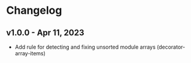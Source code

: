 # Changelog

## v1.0.0 - Apr 11, 2023

- Add rule for detecting and fixing unsorted module arrays (decorator-array-items)
